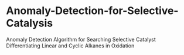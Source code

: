 # Anomaly-Detection-for-Selective-Catalysis
Anomaly Detection Algorithm for Searching Selective Catalyst Differentiating Linear and Cyclic Alkanes in Oxidation

